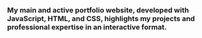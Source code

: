 ### My main and active portfolio website, developed with JavaScript, HTML, and CSS, highlights my projects and professional expertise in an interactive format.
